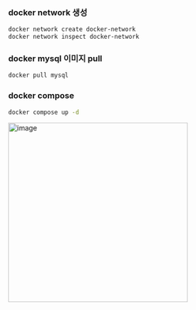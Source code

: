 ### docker network 생성
```bash
docker network create docker-network
docker network inspect docker-network
```
### docker mysql 이미지 pull
```bash
docker pull mysql
```
### docker compose
```bash
docker compose up -d  
```

<img width="363" alt="image" src="https://github.com/user-attachments/assets/1fa577aa-aec1-40c6-a836-80c75cd4b26d">
